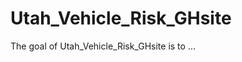 
# Utah_Vehicle_Risk_GHsite

<!-- badges: start -->
<!-- badges: end -->

The goal of Utah_Vehicle_Risk_GHsite is to ...

